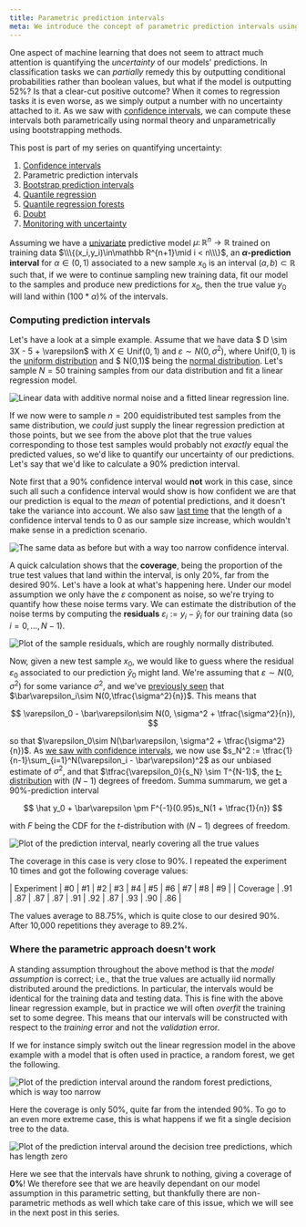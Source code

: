 ```yaml
---
title: Parametric prediction intervals
meta: We introduce the concept of parametric prediction intervals using normal theory, and how they are different to confidence intervals. As examples we consider the classical linear regression model with additive noise and show that the intervals work as intended in that case. We also explore what happens as soon as we start to overfit.
---
```


One aspect of machine learning that does not seem to attract much attention is quantifying the *uncertainty* of our models' predictions. In classification tasks we can *partially* remedy this by outputting conditional probabilities rather than boolean values, but what if the model is outputting 52%? Is that a clear-cut positive outcome? When it comes to regression tasks it is even worse, as we simply output a number with no uncertainty attached to it. As we saw with [confidence intervals](https://saattrupdan.github.io/2020-02-20-confidence/), we can compute these intervals both parametrically using normal theory and unparametrically using bootstrapping methods.

This post is part of my series on quantifying uncertainty:
  1. [Confidence intervals](https://saattrupdan.github.io/2020-02-20-confidence/)
  2. Parametric prediction intervals
  3. [Bootstrap prediction intervals](https://saattrupdan.github.io/2020-03-01-bootstrap-prediction/)
  4. [Quantile regression](https://saattrupdan.github.io/2020-03-09-quantile-regression/)
  5. [Quantile regression forests](https://saattrupdan.github.io/2020-04-05-quantile-regression-forests/)
  6. [Doubt](https://saattrupdan.github.io/2021-04-04-doubt/)
  7. [Monitoring with uncertainty](https://saattrupdan.github.io/2022-11-19-monitoring-with-uncertainty/)

Assuming we have a [univariate](https://en.wikipedia.org/wiki/Univariate) predictive model $\mu\colon\mathbb R^n\to\mathbb R$ trained on training data $\\\{(x_i,y_i)\in\mathbb R^{n+1}\mid i < n\\\}$, an **$\alpha$-prediction interval** for $\alpha\in(0,1)$ associated to a new sample $x_0$ is an interval $(a,b)\subset\mathbb R$ such that, if we were to continue sampling new training data, fit our model to the samples and produce new predictions for $x_0$, then the true value $y_0$ will land within $(100 * \alpha)$% of the intervals.


### Computing prediction intervals

Let's have a look at a simple example. Assume that we have data $ D \sim 3X - 5 + \varepsilon$ with $X\in\text{Unif}(0,1)$ and $\varepsilon\sim N(0,\sigma^2)$, where $\text{Unif}(0,1)$ is the [uniform distribution](https://saattrupdan.github.io/2019-05-22-uniform/) and $ N(0,1)$ being the [normal distribution](https://saattrupdan.github.io/2019-06-05-normal/). Let's sample $N=50$ training samples from our data distribution and fit a linear regression model.

![Linear data with additive normal noise and a fitted linear regression line.](/prediction-data.png)

If we now were to sample $n=200$ equidistributed test samples from the same distribution, we *could* just supply the linear regression prediction at those points, but we see from the above plot that the true values corresponding to those test samples would probably not *exactly* equal the predicted values, so we'd like to quantify our uncertainty of our predictions. Let's say that we'd like to calculate a 90% prediction interval.

Note first that a 90% confidence interval would **not** work in this case, since such all such a confidence interval would show is how confident we are that our prediction is equal to the *mean* of potential predictions, and it doesn't take the variance into account. We also saw [last time](https://saattrupdan.github.io/2020-02-20-confidence/) that the length of a confidence interval tends to 0 as our sample size increase, which wouldn't make sense in a prediction scenario.

![The same data as before but with a way too narrow confidence interval.](/prediction-confidence.png)

A quick calculation shows that the **coverage**, being the proportion of the true test values that land within the interval, is only 20%, far from the desired 90%. Let's have a look at what's happening here. Under our model assumption we only have the $\varepsilon$ component as noise, so we're trying to quantify how these noise terms vary. We can estimate the distribution of the noise terms by computing the **residuals** $\varepsilon_i := y_i-\hat y_i$ for our training data (so $i = 0,\dots,N-1$).

![Plot of the sample residuals, which are roughly normally distributed.](/prediction-residuals.png)

Now, given a new test sample $x_0$, we would like to guess where the residual $\varepsilon_0$ associated to our prediction $\hat y_0$ might land. We're assuming that $\varepsilon\sim N(0,\sigma^2)$ for some variance $\sigma^2$, and we've [previously seen](https://saattrupdan.github.io/2020-02-20-confidence/) that $\bar\varepsilon_i\sim N(0,\tfrac{\sigma^2}{n})$. This means that

$$ \varepsilon_0 - \bar\varepsilon\sim N(0, \sigma^2 + \tfrac{\sigma^2}{n}), $$

so that $\varepsilon_0\sim N(\bar\varepsilon, \sigma^2 + \tfrac{\sigma^2}{n})$. As [we saw with confidence intervals](https://saattrupdan.github.io/2020-02-20-confidence/), we now use $s_N^2 := \tfrac{1}{n-1}\sum_{i=1}^N(\varepsilon_i - \bar\varepsilon)^2$ as our unbiased estimate of $\sigma^2$, and that $\tfrac{\varepsilon_0}{s_N} \sim T^{N-1}$, the [t-distribution](https://en.wikipedia.org/wiki/Student%27s_t-distribution) with $(N-1)$ degrees of freedom. Summa summarum, we get a 90%-prediction interval

$$ \hat y_0 + \bar\varepsilon \pm F^{-1}(0.95)s_N(1 + \tfrac{1}{n}) $$

with $F$ being the CDF for the $t$-distribution with $(N-1)$ degrees of freedom.

![Plot of the prediction interval, nearly covering all the true values](/prediction-normal-pi.png)

The coverage in this case is very close to 90%. I repeated the experiment 10 times and got the following coverage values:

| Experiment | #0 | #1 | #2 | #3 | #4 | #5 | #6 | #7 | #8 | #9 |
| Coverage   | .91 | .87 | .87 | .87 | .91 | .92 | .87 | .93 | .90 | .86 |

The values average to 88.75%, which is quite close to our desired 90%. After 10,000 repetitions they average to 89.2%.


### Where the parametric approach doesn't work

A standing assumption throughout the above method is that the *model assumption* is correct; i.e., that the true values are actually iid normally distributed around the predictions. In particular, the intervals would be identical for the training data and testing data. This is fine with the above linear regression example, but in practice we will often *overfit* the training set to some degree. This means that our intervals will be constructed with respect to the *training* error and not the *validation* error.

If we for instance simply switch out the linear regression model in the above example with a model that is often used in practice, a random forest, we get the following.

![Plot of the prediction interval around the random forest predictions, which is way too narrow](/prediction-random-forest.png)

Here the coverage is only 50%, quite far from the intended 90%. To go to an even more extreme case, this is what happens if we fit a single decision tree to the data.

![Plot of the prediction interval around the decision tree predictions, which has length zero](/prediction-decision-tree.png)

Here we see that the intervals have shrunk to nothing, giving a coverage of **0%**! We therefore see that we are heavily dependant on our model assumption in this parametric setting, but thankfully there are non-parametric methods as well which take care of this issue, which we will see in the next post in this series.
